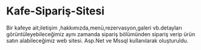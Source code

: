 # Kafe-Sipariş-Sitesi
Bir kafeye ait;iletişim ,hakkımızda,menü,rezervasyon,galeri vb.detayları görüntüleyebileceğimiz aynı zamanda sipariş bölümünden sipariş verip ürün satın alabileceğimiz web sitesi.
Asp.Net ve Mssql kullanılarak oluşturuldu.
